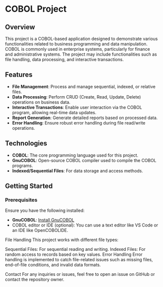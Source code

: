 # COBOL Project

## Overview
This project is a COBOL-based application designed to demonstrate various functionalities related to business programming and data manipulation. COBOL is commonly used in enterprise systems, particularly for finance and administrative systems. The project may include functionalities such as file handling, data processing, and interactive transactions.

## Features
- **File Management**: Process and manage sequential, indexed, or relative files.
- **Data Processing**: Perform CRUD (Create, Read, Update, Delete) operations on business data.
- **Interactive Transactions**: Enable user interaction via the COBOL program, allowing real-time data updates.
- **Report Generation**: Generate detailed reports based on processed data.
- **Error Handling**: Ensure robust error handling during file read/write operations.

## Technologies
- **COBOL**: The core programming language used for this project.
- **GnuCOBOL**: Open-source COBOL compiler used to compile the COBOL programs.
- **Indexed/Sequential Files**: For data storage and access methods.

## Getting Started

### Prerequisites
Ensure you have the following installed:
- **GnuCOBOL**: [Install GnuCOBOL](https://gnucobol.sourceforge.io/)
- COBOL editor or IDE (optional): You can use a text editor like VS Code or an IDE like OpenCOBOLIDE.

File Handling
This project works with different file types:

Sequential Files: For sequential reading and writing.
Indexed Files: For random access to records based on key values.
Error Handling
Error handling is implemented to catch file-related issues such as missing files, end-of-file conditions, and invalid data formats.

Contact
For any inquiries or issues, feel free to open an issue on GitHub or contact the repository owner.
